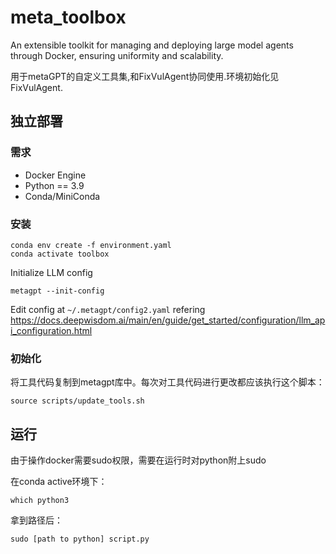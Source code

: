 # meta_toolbox

An extensible toolkit for managing and deploying large model agents through Docker, ensuring uniformity and scalability.

用于metaGPT的自定义工具集,和FixVulAgent协同使用.环境初始化见FixVulAgent.

## 独立部署

### 需求

- Docker Engine
- Python == 3.9
- Conda/MiniConda

### 安装

```shell
conda env create -f environment.yaml
conda activate toolbox
```
Initialize LLM config
```shell
metagpt --init-config
```

Edit config at `~/.metagpt/config2.yaml` refering https://docs.deepwisdom.ai/main/en/guide/get_started/configuration/llm_api_configuration.html

### 初始化
将工具代码复制到metagpt库中。每次对工具代码进行更改都应该执行这个脚本：
```shell
source scripts/update_tools.sh
```

## 运行
由于操作docker需要sudo权限，需要在运行时对python附上sudo

在conda active环境下：
```shell
which python3
```
拿到路径后：
```
sudo [path to python] script.py
```